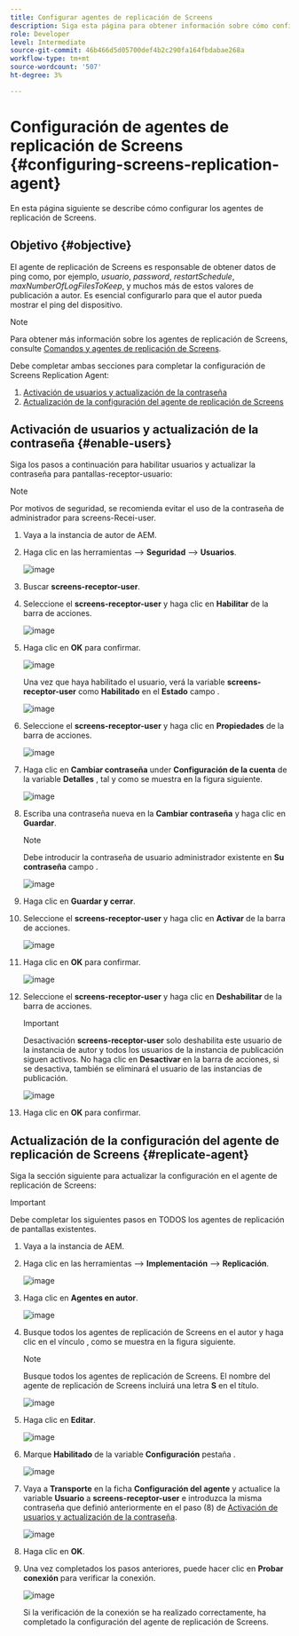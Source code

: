 ```yaml
---
title: Configurar agentes de replicación de Screens
description: Siga esta página para obtener información sobre cómo configurar los agentes de replicación de Screens.
role: Developer
level: Intermediate
source-git-commit: 46b466d5d05700def4b2c290fa164fbdabae268a
workflow-type: tm+mt
source-wordcount: '507'
ht-degree: 3%

---
```



# Configuración de agentes de replicación de Screens {#configuring-screens-replication-agent}

En esta página siguiente se describe cómo configurar los agentes de replicación de Screens.

## Objetivo {#objective}

El agente de replicación de Screens es responsable de obtener datos de ping como, por ejemplo, *usuario*, *password*, *restartSchedule*, *maxNumberOfLogFilesToKeep*, y muchos más de estos valores de publicación a autor. Es esencial configurarlo para que el autor pueda mostrar el ping del dispositivo.

>[!NOTE]
>Para obtener más información sobre los agentes de replicación de Screens, consulte [Comandos y agentes de replicación de Screens](https://experienceleague.adobe.com/docs/experience-manager-screens/user-guide/administering/author-publish/author-publish-architecture-overview.html?lang=en#screens-replication-agents-and-commands).

Debe completar ambas secciones para completar la configuración de Screens Replication Agent:

1. [Activación de usuarios y actualización de la contraseña](#enable-users)
1. [Actualización de la configuración del agente de replicación de Screens](#replicate-agent)

## Activación de usuarios y actualización de la contraseña {#enable-users}

Siga los pasos a continuación para habilitar usuarios y actualizar la contraseña para pantallas-receptor-usuario:

>[!NOTE]
>Por motivos de seguridad, se recomienda evitar el uso de la contraseña de administrador para screens-Recei-user.

1. Vaya a la instancia de autor de AEM.

1. Haga clic en las herramientas —> **Seguridad** —> **Usuarios**.

   ![image](/help/user-guide/assets/screens-replication/screens-replication1.png)

1. Buscar **screens-receptor-user**.

1. Seleccione el **screens-receptor-user** y haga clic en **Habilitar** de la barra de acciones.

   ![image](/help/user-guide/assets/screens-replication/screens-replication2.png)

1. Haga clic en **OK** para confirmar.

   ![image](/help/user-guide/assets/screens-replication/screens-replication3.png)

   Una vez que haya habilitado el usuario, verá la variable **screens-receptor-user** como **Habilitado** en el **Estado** campo .

   ![image](/help/user-guide/assets/screens-replication/screens-replication4.png)

1. Seleccione el **screens-receptor-user** y haga clic en **Propiedades** de la barra de acciones.

   ![image](/help/user-guide/assets/screens-replication/screens-replication5.png)

1. Haga clic en **Cambiar contraseña** under **Configuración de la cuenta** de la variable **Detalles** , tal y como se muestra en la figura siguiente.

   ![image](/help/user-guide/assets/screens-replication/screens-replication6.png)

1. Escriba una contraseña nueva en la **Cambiar contraseña** y haga clic en **Guardar**.

   >[!NOTE]
   >Debe introducir la contraseña de usuario administrador existente en **Su contraseña** campo .

   ![image](/help/user-guide/assets/screens-replication/screens-replication7.png)

1. Haga clic en **Guardar y cerrar**.

1. Seleccione el **screens-receptor-user** y haga clic en **Activar** de la barra de acciones.

   ![image](/help/user-guide/assets/screens-replication/screens-replication8.png)

1. Haga clic en **OK** para confirmar.

   ![image](/help/user-guide/assets/screens-replication/screens-replication9.png)

1. Seleccione el **screens-receptor-user** y haga clic en **Deshabilitar** de la barra de acciones.

   >[!IMPORTANT]
   > Desactivación **screens-receptor-user** solo deshabilita este usuario de la instancia de autor y todos los usuarios de la instancia de publicación siguen activos. No haga clic en **Desactivar** en la barra de acciones, si se desactiva, también se eliminará el usuario de las instancias de publicación.

   ![image](/help/user-guide/assets/screens-replication/screens-replication10.png)

1. Haga clic en **OK** para confirmar.

## Actualización de la configuración del agente de replicación de Screens {#replicate-agent}

Siga la sección siguiente para actualizar la configuración en el agente de replicación de Screens:

>[!IMPORTANT]
>Debe completar los siguientes pasos en TODOS los agentes de replicación de pantallas existentes.

1. Vaya a la instancia de AEM.

1. Haga clic en las herramientas —> **Implementación** —> **Replicación**.

   ![image](/help/user-guide/assets/screens-replication/screens-replication1a.png)

1. Haga clic en **Agentes en autor**.

   ![image](/help/user-guide/assets/screens-replication/screens-replication1b.png)

1. Busque todos los agentes de replicación de Screens en el autor y haga clic en el vínculo , como se muestra en la figura siguiente.

   >[!NOTE]
   >Busque todos los agentes de replicación de Screens. El nombre del agente de replicación de Screens incluirá una letra **S** en el título.

   ![image](/help/user-guide/assets/screens-replication/screens-replication1c.png)

1. Haga clic en **Editar**.

   ![image](/help/user-guide/assets/screens-replication/screens-replication1d.png)

1. Marque **Habilitado** de la variable **Configuración** pestaña .

   ![image](/help/user-guide/assets/screens-replication/screens-replication1e.png)

1. Vaya a **Transporte** en la ficha **Configuración del agente** y actualice la variable **Usuario** a **screens-receptor-user** e introduzca la misma contraseña que definió anteriormente en el paso (8) de [Activación de usuarios y actualización de la contraseña](#enable-users).

   ![image](/help/user-guide/assets/screens-replication/screens-replication1-f.png)

1. Haga clic en **OK**.

1. Una vez completados los pasos anteriores, puede hacer clic en **Probar conexión** para verificar la conexión.

   ![image](/help/user-guide/assets/screens-replication/screens-replication1g.png)

   Si la verificación de la conexión se ha realizado correctamente, ha completado la configuración del agente de replicación de Screens.